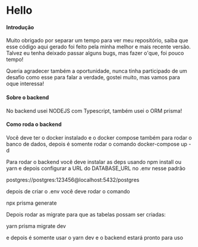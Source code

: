 # Hello 

#### Introdução


Muito obrigado por separar um tempo para ver meu repositório, saiba que esse código aqui gerado foi feito pela minha melhor e mais recente versão. Talvez eu tenha deixado passar alguns bugs, mas fazer o'que, foi pouco tempo! 

Queria agradecer também a oportunidade, nunca tinha participado de um desafio como esse para falar a verdade, gostei muito, mas vamos para oque interessa!

#### Sobre o backend

No backend usei NODEJS com Typescript, também usei o ORM prisma!

#### Como roda o backend

Você deve ter o docker instalado e o docker compose também para rodar o banco de dados, depois é somente rodar o comando docker-compose up -d 

Para rodar o backend você deve instalar as deps usando npm install ou yarn e depois configurar a URL do DATABASE_URL no .env nesse padrão

postgres://postgres:123456@localhost:5432/postgres

depois de criar o .env você deve rodar o comando 

npx prisma generate

Depois rodar as migrate para que as tabelas possam ser criadas:

yarn prisma migrate dev

e depois é somente usar o yarn dev e o backend estará pronto para uso




